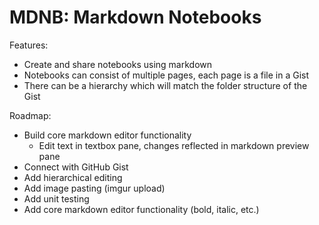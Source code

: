 # MDNB: Markdown Notebooks

Features:
* Create and share notebooks using markdown
* Notebooks can consist of multiple pages, each page is a file in a Gist
* There can be a hierarchy which will match the folder structure of the Gist

Roadmap:
* Build core markdown editor functionality
    * Edit text in textbox pane, changes reflected in markdown preview pane
* Connect with GitHub Gist
* Add hierarchical editing
* Add image pasting (imgur upload)
* Add unit testing
* Add core markdown editor functionality (bold, italic, etc.)
